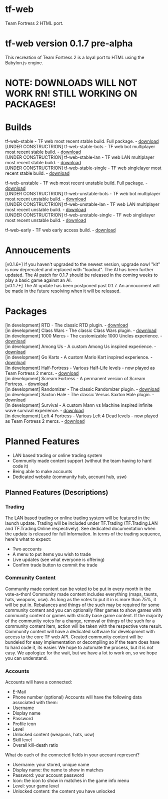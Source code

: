 # tf-web
Team Fortress 2 HTML port.

# tf-web version 0.1.7 pre-alpha

This recreation of Team Fortress 2 is a loyal port to HTML using the Babylon.js engine.

# NOTE: DOWNLOADS WILL NOT WORK RN! STILL WORKING ON PACKAGES!

# Builds
tf-web-stable - TF web most recent stable build. Full package. - <a href="" download>download</a><br>
[UNDER CONSTRUCTRION] tf-web-stable-bots - TF web bot multiplayer most recent stable build. - <a href="" download>download</a><br>
[UNDER CONSTRUCTRION] tf-web-stable-lan - TF web LAN multiplayer most recent stable build. - <a href="" download>download</a><br>
[UNDER CONSTRUCTRION] tf-web-stable-single - TF web singlelayer most recent stable build. - <a href="" download>download</a>

tf-web-unstable - TF web most recent unstable build. Full package. - <a href="" download>download</a><br>
[UNDER CONSTRUCTRION] tf-web-unstable-bots - TF web bot multiplayer most recent unstable build. - <a href="" download>download</a><br>
[UNDER CONSTRUCTRION] tf-web-unstable-lan - TF web LAN multiplayer most recent unstable build. - <a href="" download>download</a><br>
[UNDER CONSTRUCTRION] tf-web-unstable-single - TF web singlelayer most recent unstable build. - <a href="" download>download</a>

tf-web-early - TF web early access build. - <a href="" download>download</a>

# Annoucements
[v0.1.6+] If you haven't upgraded to the newest version, upgrade now! "kit" is now deprecated and replaced with "loadout". The AI has been further updated. The AI patch for 0.1.7 should be released in the coming weeks to play a basic game against an AI.<br>
[v0.1.7+] The AI update has been postponed past 0.1.7. An annoucment will be made in the future resolving when it will be released.

# Packages
[in development] RTD - The classic RTD plugin. - <a href="" download>download</a><br>
[in development] Class Wars - The classic Class Wars plugin. - <a href="" download>download</a><br>
[in development] 1000 Mercs - The customizable 1000 Uncles experience. - <a href="" download>download</a><br>
[in development] Among Us - A custom Among Us inspired experience. - <a href="" download>download</a><br>
[in development] Go Karts - A custom Mario Kart inspired experience. - <a href="" download>download</a><br>
[in development] Half-Fortress - Various Half-Life levels - now played as Team Fortress 2 mercs. - <a href="" download>download</a><br>
[in development] Scream Fortress - A permanent version of Scream Fortress. - <a href="" download>download</a><br>
[in development] Randomizer - The classic Randomizer plugin. - <a href="" download>download</a><br>
[in development] Saxton Hale - The classic Versus Saxton Hale plugin. - <a href="" download>download</a><br>
[in development] Survival - A custom Mann vs Machine inspired infinite wave survival experience. - <a href="" download>download</a><br>
[in development] Left 4 Fortress - Various Left 4 Dead levels - now played as Team Fortress 2 mercs. - <a href="" download>download</a><br>

# Planned Features
- LAN based trading or online trading system
- Community made content support (without the team having to hard code it)
- Being able to make accounts
- Dedicated website (community hub, account hub, usw)


## Planned Features (Descriptions)
### Trading
The LAN based trading or online trading system will be featured in the launch update.
Trading will be included under TF.Trading (TF.Trading.LAN and TF.Trading.Online respectively).
See dedicated documentation when the update is released for full information.
In terms of the trading sequence, here's what to expect:
- Two accounts
- A menu to put items you wish to trade
- Live updates (see what everyone is offering)
- Confirm trade button to commit the trade

### Community Content
Community made content can be voted to be put in every month in the vote-a-thon!
Community made content includes everything (maps, taunts, hats, weapons, usw).
As long as the votes to put it in is more than 75%, it will be put in.
Rebalances and things of the such may be required for some community content and you can optionally filter games to show games with community content or games with strictly base game content.
If the majority of the community votes for a change, removal or things of the such for a community content item, action will be taken with the respective vote result.
Community content will have a dedicated software for development with access to the core TF web API.
Created community content will be bundeled for easy implementation or decompiling so if the team does have to hard code it, its easier.
We hope to automate the process, but it is not easy.
We apologize for the wait, but we have a lot to work on, so we hope you can understand.

### Accounts
Accounts will have a connected:
- E-Mail
- Phone number (optional)
Accounts will have the following data associated with them:
- Username
- Display name
- Password
- Profile icon
- Level
- Unlocked content (weapons, hats, usw)
- Skill level
- Overall kill-death ratio

What do each of the connected fields in your account represent?
- Username: your stored, unique name
- Display name: the name to show in matches
- Password: your account password
- Icon: the icon to show in matches in the game info menu
- Level: your game level
- Unlocked content: the content you have unlocked